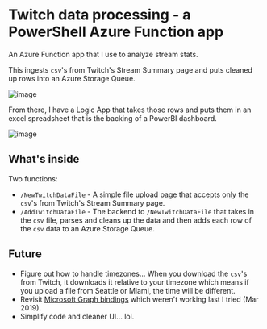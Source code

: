 # Twitch data processing - a PowerShell Azure Function app

An Azure Function app that I use to analyze stream stats.

This ingests
`csv`'s
from Twitch's Stream Summary page and puts cleaned up rows into an Azure Storage Queue.

![image](https://user-images.githubusercontent.com/2644648/59991475-6593e800-95fc-11e9-90fd-e7fb567ee2fb.png)

From there,
I have a Logic App that takes those rows and puts them in an excel spreadsheet that is the backing of a PowerBI dashboard.

![image](https://user-images.githubusercontent.com/2644648/59991377-01712400-95fc-11e9-919c-e16458b8c273.png)

## What's inside

Two functions:
* `/NewTwitchDataFile` - A simple file upload page that accepts only the
`csv`'s
from Twitch's Stream Summary page.
* `/AddTwitchDataFile` - The backend to
`/NewTwitchDataFile`
that takes in the
`csv`
file,
parses and cleans up the data and then adds each row of the `csv` data to an Azure Storage Queue.

## Future

* Figure out how to handle timezones...
When you download the
`csv`'s
from Twitch,
it downloads it relative to your timezone which means if you upload a file from Seattle or Miami,
the time will be different.
* Revisit [Microsoft Graph bindings](https://docs.microsoft.com/en-us/azure/azure-functions/functions-bindings-microsoft-graph) which weren't working last I tried (Mar 2019).
* Simplify code and cleaner UI... lol.
